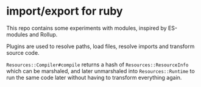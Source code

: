 # import/export for ruby

This repo contains some experiments with modules,
inspired by ES-modules and Rollup.

Plugins are used to resolve paths, load files,
resolve imports and transform source code.

`Resources::Compiler#compile` returns a hash of `Resources::ResourceInfo`
which can be marshaled, and later unmarshaled into `Resources::Runtime`
to run the same code later without having to transform everything again.

